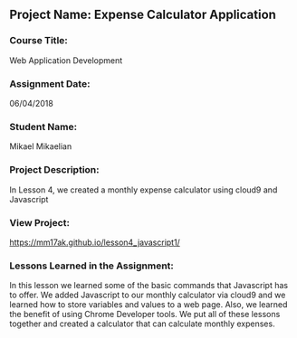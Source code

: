 ## Project Name:  Expense Calculator Application

### Course Title:
Web Application Development

### Assignment Date:  
06/04/2018

### Student Name:  
Mikael Mikaelian

### Project Description:
In Lesson 4, we created a monthly expense calculator using cloud9 and Javascript

### View Project:
https://mm17ak.github.io/lesson4_javascript1/ 

### Lessons Learned in the Assignment:
In this lesson we learned some of the basic commands that Javascript has to offer. We added Javascript to our monthly calculator via cloud9 and we learned how to store variables and values to a web page. Also, we learned the benefit of using Chrome Developer tools. We put all of these lessons together and created a calculator that can calculate monthly expenses. 




